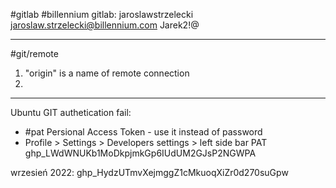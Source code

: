#gitlab #billennium 
gitlab:
jaroslawstrzelecki
jaroslaw.strzelecki@billennium.com
Jarek2!@

----
#git/remote
1. "origin" is a name of remote connection
2. 


-----------
Ubuntu GIT
authetication fail:
- #pat Persional Access Token - use it instead of password
- Profile > Settings > Developers settings > left side bar PAT
 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

wrzesień 2022: 
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















